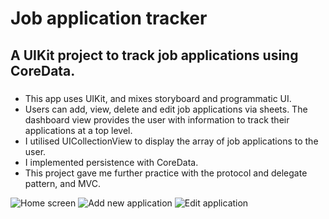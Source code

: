 # Job application tracker

## A UIKit project to track job applications using CoreData.

### 
  - This app uses UIKit, and mixes storyboard and programmatic UI.
  - Users can add, view, delete and edit job applications via sheets. The dashboard view provides the user with information to track their applications at a top level.
  - I utilised UICollectionView to display the array of job applications to the user.
  - I implemented persistence with CoreData.
  - This project gave me further practice with the protocol and delegate pattern, and MVC.


![Home screen](https://github.com/steven-hill/Job-application-tracker/assets/98730693/47d737cb-d698-4f0c-9a84-49e3470b92f2)    ![Add new application](https://github.com/steven-hill/Job-application-tracker/assets/98730693/bd29bc00-390c-49f1-93c1-06d51e38309c)    ![Edit application](https://github.com/steven-hill/Job-application-tracker/assets/98730693/bf9133d9-34be-4c1a-a5fb-d944a202e90c)


